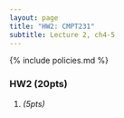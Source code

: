 ```yaml
---
layout: page
title: "HW2: CMPT231"
subtitle: Lecture 2, ch4-5
---
```


{% include policies.md %}

### HW2 (20pts)
1. *(5pts)* 
